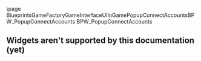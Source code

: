 \page BlueprintsGameFactoryGameInterfaceUIInGamePopupConnectAccountsBPW_PopupConnectAccounts BPW_PopupConnectAccounts
## Widgets aren't supported by this documentation (yet)
